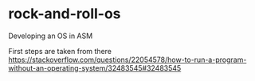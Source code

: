 # rock-and-roll-os
Developing an OS in ASM

First steps are taken from there https://stackoverflow.com/questions/22054578/how-to-run-a-program-without-an-operating-system/32483545#32483545
